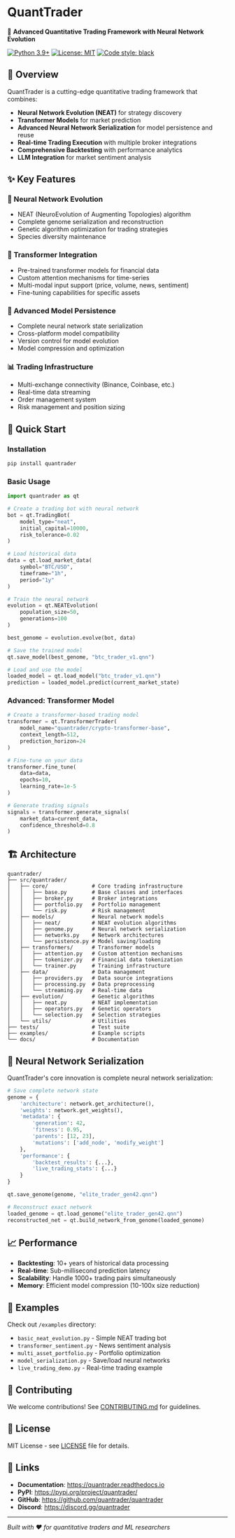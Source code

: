 # QuantTrader

🚀 **Advanced Quantitative Trading Framework with Neural Network Evolution**

[![Python 3.9+](https://img.shields.io/badge/python-3.9+-blue.svg)](https://www.python.org/downloads/)
[![License: MIT](https://img.shields.io/badge/License-MIT-green.svg)](https://opensource.org/licenses/MIT)
[![Code style: black](https://img.shields.io/badge/code%20style-black-000000.svg)](https://github.com/psf/black)

## 🎯 Overview

QuantTrader is a cutting-edge quantitative trading framework that combines:

- **Neural Network Evolution (NEAT)** for strategy discovery
- **Transformer Models** for market prediction  
- **Advanced Neural Network Serialization** for model persistence and reuse
- **Real-time Trading Execution** with multiple broker integrations
- **Comprehensive Backtesting** with performance analytics
- **LLM Integration** for market sentiment analysis

## ✨ Key Features

### 🧬 Neural Network Evolution
- NEAT (NeuroEvolution of Augmenting Topologies) algorithm
- Complete genome serialization and reconstruction
- Genetic algorithm optimization for trading strategies
- Species diversity maintenance

### 🤖 Transformer Integration
- Pre-trained transformer models for financial data
- Custom attention mechanisms for time-series
- Multi-modal input support (price, volume, news, sentiment)
- Fine-tuning capabilities for specific assets

### 💾 Advanced Model Persistence
- Complete neural network state serialization
- Cross-platform model compatibility
- Version control for model evolution
- Model compression and optimization

### 📊 Trading Infrastructure
- Multi-exchange connectivity (Binance, Coinbase, etc.)
- Real-time data streaming
- Order management system
- Risk management and position sizing

## 🚀 Quick Start

### Installation

```bash
pip install quantrader
```

### Basic Usage

```python
import quantrader as qt

# Create a trading bot with neural network
bot = qt.TradingBot(
    model_type="neat",
    initial_capital=10000,
    risk_tolerance=0.02
)

# Load historical data
data = qt.load_market_data(
    symbol="BTC/USD",
    timeframe="1h",
    period="1y"
)

# Train the neural network
evolution = qt.NEATEvolution(
    population_size=50,
    generations=100
)

best_genome = evolution.evolve(bot, data)

# Save the trained model
qt.save_model(best_genome, "btc_trader_v1.qnn")

# Load and use the model
loaded_model = qt.load_model("btc_trader_v1.qnn")
prediction = loaded_model.predict(current_market_state)
```

### Advanced: Transformer Model

```python
# Create a transformer-based trading model
transformer = qt.TransformerTrader(
    model_name="quantrader/crypto-transformer-base",
    context_length=512,
    prediction_horizon=24
)

# Fine-tune on your data
transformer.fine_tune(
    data=data,
    epochs=10,
    learning_rate=1e-5
)

# Generate trading signals
signals = transformer.generate_signals(
    market_data=current_data,
    confidence_threshold=0.8
)
```

## 🏗️ Architecture

```
quantrader/
├── src/quantrader/
│   ├── core/              # Core trading infrastructure
│   │   ├── base.py        # Base classes and interfaces
│   │   ├── broker.py      # Broker integrations
│   │   ├── portfolio.py   # Portfolio management
│   │   └── risk.py        # Risk management
│   ├── models/            # Neural network models
│   │   ├── neat/          # NEAT evolution algorithms
│   │   ├── genome.py      # Neural network serialization
│   │   ├── networks.py    # Network architectures
│   │   └── persistence.py # Model saving/loading
│   ├── transformers/      # Transformer models
│   │   ├── attention.py   # Custom attention mechanisms
│   │   ├── tokenizer.py   # Financial data tokenization
│   │   └── trainer.py     # Training infrastructure
│   ├── data/              # Data management
│   │   ├── providers.py   # Data source integrations
│   │   ├── processing.py  # Data preprocessing
│   │   └── streaming.py   # Real-time data
│   ├── evolution/         # Genetic algorithms
│   │   ├── neat.py        # NEAT implementation
│   │   ├── operators.py   # Genetic operators
│   │   └── selection.py   # Selection strategies
│   └── utils/             # Utilities
├── tests/                 # Test suite
├── examples/              # Example scripts
└── docs/                  # Documentation
```

## 🔧 Neural Network Serialization

QuantTrader's core innovation is complete neural network serialization:

```python
# Save complete network state
genome = {
    'architecture': network.get_architecture(),
    'weights': network.get_weights(),
    'metadata': {
        'generation': 42,
        'fitness': 0.95,
        'parents': [12, 23],
        'mutations': ['add_node', 'modify_weight']
    },
    'performance': {
        'backtest_results': {...},
        'live_trading_stats': {...}
    }
}

qt.save_genome(genome, "elite_trader_gen42.qnn")

# Reconstruct exact network
loaded_genome = qt.load_genome("elite_trader_gen42.qnn")
reconstructed_net = qt.build_network_from_genome(loaded_genome)
```

## 📈 Performance

- **Backtesting**: 10+ years of historical data processing
- **Real-time**: Sub-millisecond prediction latency
- **Scalability**: Handle 1000+ trading pairs simultaneously
- **Memory**: Efficient model compression (10-100x size reduction)

## 🧪 Examples

Check out `/examples` directory:

- `basic_neat_evolution.py` - Simple NEAT trading bot
- `transformer_sentiment.py` - News sentiment analysis
- `multi_asset_portfolio.py` - Portfolio optimization
- `model_serialization.py` - Save/load neural networks
- `live_trading_demo.py` - Real-time trading example

## 🤝 Contributing

We welcome contributions! See [CONTRIBUTING.md](CONTRIBUTING.md) for guidelines.

## 📄 License

MIT License - see [LICENSE](LICENSE) file for details.

## 🔗 Links

- **Documentation**: https://quantrader.readthedocs.io
- **PyPI**: https://pypi.org/project/quantrader/
- **GitHub**: https://github.com/quantrader/quantrader
- **Discord**: https://discord.gg/quantrader

---

*Built with ❤️ for quantitative traders and ML researchers*

